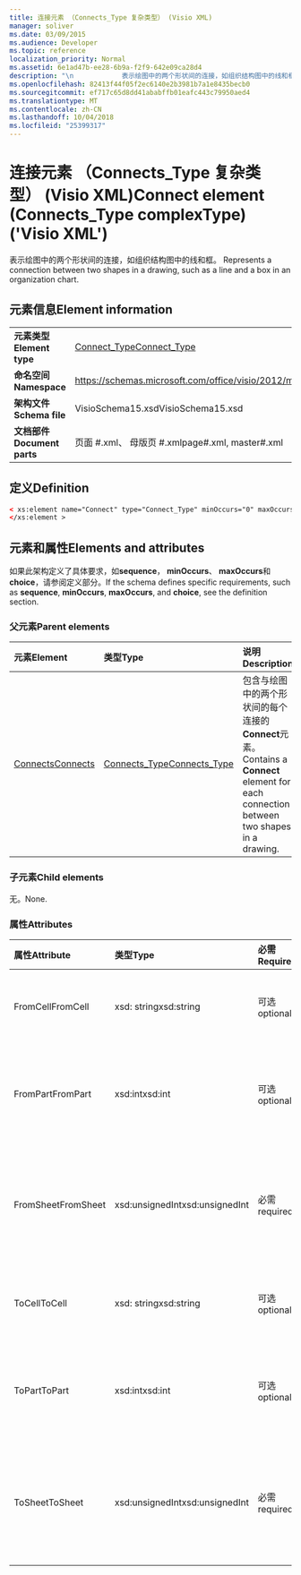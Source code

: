 ```yaml
---
title: 连接元素 （Connects_Type 复杂类型） (Visio XML)
manager: soliver
ms.date: 03/09/2015
ms.audience: Developer
ms.topic: reference
localization_priority: Normal
ms.assetid: 6e1ad47b-ee28-6b9a-f2f9-642e09ca28d4
description: "\n			表示绘图中的两个形状间的连接，如组织结构图中的线和框。\n"
ms.openlocfilehash: 82413f44f05f2ec6140e2b3981b7a1e8435becb0
ms.sourcegitcommit: ef717c65d8dd41ababffb01eafc443c79950aed4
ms.translationtype: MT
ms.contentlocale: zh-CN
ms.lasthandoff: 10/04/2018
ms.locfileid: "25399317"
---
```

# <a name="connect-element-connectstype-complextype-visio-xml"></a><span data-ttu-id="dbc3d-103">连接元素 （Connects_Type 复杂类型） (Visio XML)</span><span class="sxs-lookup"><span data-stu-id="dbc3d-103">Connect element (Connects_Type complexType) ('Visio XML')</span></span>

<span data-ttu-id="dbc3d-104">
			表示绘图中的两个形状间的连接，如组织结构图中的线和框。
</span><span class="sxs-lookup"><span data-stu-id="dbc3d-104">Represents a connection between two shapes in a drawing, such as a line and a box in an organization chart.</span></span>
  
## <a name="element-information"></a><span data-ttu-id="dbc3d-105">元素信息</span><span class="sxs-lookup"><span data-stu-id="dbc3d-105">Element information</span></span>

|||
|:-----|:-----|
|<span data-ttu-id="dbc3d-106">**元素类型**</span><span class="sxs-lookup"><span data-stu-id="dbc3d-106">**Element type**</span></span> <br/> |[<span data-ttu-id="dbc3d-107">Connect_Type</span><span class="sxs-lookup"><span data-stu-id="dbc3d-107">Connect_Type</span></span>](connect_type-complextypevisio-xml.md) <br/> |
|<span data-ttu-id="dbc3d-108">**命名空间**</span><span class="sxs-lookup"><span data-stu-id="dbc3d-108">**Namespace**</span></span> <br/> |https://schemas.microsoft.com/office/visio/2012/main  <br/> |
|<span data-ttu-id="dbc3d-109">**架构文件**</span><span class="sxs-lookup"><span data-stu-id="dbc3d-109">**Schema file**</span></span> <br/> |<span data-ttu-id="dbc3d-110">VisioSchema15.xsd</span><span class="sxs-lookup"><span data-stu-id="dbc3d-110">VisioSchema15.xsd</span></span>  <br/> |
|<span data-ttu-id="dbc3d-111">**文档部件**</span><span class="sxs-lookup"><span data-stu-id="dbc3d-111">**Document parts**</span></span> <br/> |<span data-ttu-id="dbc3d-112">页面 #.xml、 母版页 #.xml</span><span class="sxs-lookup"><span data-stu-id="dbc3d-112">page#.xml, master#.xml</span></span>  <br/> |
   
## <a name="definition"></a><span data-ttu-id="dbc3d-113">定义</span><span class="sxs-lookup"><span data-stu-id="dbc3d-113">Definition</span></span>

```XML
< xs:element name="Connect" type="Connect_Type" minOccurs="0" maxOccurs="unbounded" >
</xs:element >
```

## <a name="elements-and-attributes"></a><span data-ttu-id="dbc3d-114">元素和属性</span><span class="sxs-lookup"><span data-stu-id="dbc3d-114">Elements and attributes</span></span>

<span data-ttu-id="dbc3d-115">如果此架构定义了具体要求，如**sequence**， **minOccurs**、 **maxOccurs**和**choice**，请参阅定义部分。</span><span class="sxs-lookup"><span data-stu-id="dbc3d-115">If the schema defines specific requirements, such as **sequence**, **minOccurs**, **maxOccurs**, and **choice**, see the definition section.</span></span> 
  
### <a name="parent-elements"></a><span data-ttu-id="dbc3d-116">父元素</span><span class="sxs-lookup"><span data-stu-id="dbc3d-116">Parent elements</span></span>

|<span data-ttu-id="dbc3d-117">**元素**</span><span class="sxs-lookup"><span data-stu-id="dbc3d-117">**Element**</span></span>|<span data-ttu-id="dbc3d-118">**类型**</span><span class="sxs-lookup"><span data-stu-id="dbc3d-118">**Type**</span></span>|<span data-ttu-id="dbc3d-119">**说明**</span><span class="sxs-lookup"><span data-stu-id="dbc3d-119">**Description**</span></span>|
|:-----|:-----|:-----|
|[<span data-ttu-id="dbc3d-120">Connects</span><span class="sxs-lookup"><span data-stu-id="dbc3d-120">Connects</span></span>](connects-element-pagecontents_type-complextypevisio-xml.md) <br/> |[<span data-ttu-id="dbc3d-121">Connects_Type</span><span class="sxs-lookup"><span data-stu-id="dbc3d-121">Connects_Type</span></span>](connects_type-complextypevisio-xml.md) <br/> |<span data-ttu-id="dbc3d-122">包含与绘图中的两个形状间的每个连接的**Connect**元素。</span><span class="sxs-lookup"><span data-stu-id="dbc3d-122">Contains a **Connect** element for each connection between two shapes in a drawing.</span></span>  <br/> |
   
### <a name="child-elements"></a><span data-ttu-id="dbc3d-123">子元素</span><span class="sxs-lookup"><span data-stu-id="dbc3d-123">Child elements</span></span>

<span data-ttu-id="dbc3d-124">无。</span><span class="sxs-lookup"><span data-stu-id="dbc3d-124">None.</span></span>
  
### <a name="attributes"></a><span data-ttu-id="dbc3d-125">属性</span><span class="sxs-lookup"><span data-stu-id="dbc3d-125">Attributes</span></span>

|<span data-ttu-id="dbc3d-126">**属性**</span><span class="sxs-lookup"><span data-stu-id="dbc3d-126">**Attribute**</span></span>|<span data-ttu-id="dbc3d-127">**类型**</span><span class="sxs-lookup"><span data-stu-id="dbc3d-127">**Type**</span></span>|<span data-ttu-id="dbc3d-128">**必需**</span><span class="sxs-lookup"><span data-stu-id="dbc3d-128">**Required**</span></span>|<span data-ttu-id="dbc3d-129">**说明**</span><span class="sxs-lookup"><span data-stu-id="dbc3d-129">**Description**</span></span>|<span data-ttu-id="dbc3d-130">**可能的值**</span><span class="sxs-lookup"><span data-stu-id="dbc3d-130">**Possible values**</span></span>|
|:-----|:-----|:-----|:-----|:-----|
|<span data-ttu-id="dbc3d-131">FromCell</span><span class="sxs-lookup"><span data-stu-id="dbc3d-131">FromCell</span></span>  <br/> |<span data-ttu-id="dbc3d-132">xsd: string</span><span class="sxs-lookup"><span data-stu-id="dbc3d-132">xsd:string</span></span>  <br/> |<span data-ttu-id="dbc3d-133">可选</span><span class="sxs-lookup"><span data-stu-id="dbc3d-133">optional</span></span>  <br/> |<span data-ttu-id="dbc3d-134">生成连接单元格。</span><span class="sxs-lookup"><span data-stu-id="dbc3d-134">The cell from which a connection originates.</span></span>  <br/> |<span data-ttu-id="dbc3d-135">Xsd: string 类型的值。</span><span class="sxs-lookup"><span data-stu-id="dbc3d-135">Values of the xsd:string type.</span></span>  <br/> |
|<span data-ttu-id="dbc3d-136">FromPart</span><span class="sxs-lookup"><span data-stu-id="dbc3d-136">FromPart</span></span>  <br/> |<span data-ttu-id="dbc3d-137">xsd:int</span><span class="sxs-lookup"><span data-stu-id="dbc3d-137">xsd:int</span></span>  <br/> |<span data-ttu-id="dbc3d-138">可选</span><span class="sxs-lookup"><span data-stu-id="dbc3d-138">optional</span></span>  <br/> |<span data-ttu-id="dbc3d-139">生成连接形状的一部分。</span><span class="sxs-lookup"><span data-stu-id="dbc3d-139">The part of a shape from which a connection originates.</span></span>  <br/> |<span data-ttu-id="dbc3d-140">Xsd:int 类型的值。</span><span class="sxs-lookup"><span data-stu-id="dbc3d-140">Values of the xsd:int type.</span></span>  <br/> |
|<span data-ttu-id="dbc3d-141">FromSheet</span><span class="sxs-lookup"><span data-stu-id="dbc3d-141">FromSheet</span></span>  <br/> |<span data-ttu-id="dbc3d-142">xsd:unsignedInt</span><span class="sxs-lookup"><span data-stu-id="dbc3d-142">xsd:unsignedInt</span></span>  <br/> |<span data-ttu-id="dbc3d-143">必需</span><span class="sxs-lookup"><span data-stu-id="dbc3d-143">required</span></span>  <br/> |<span data-ttu-id="dbc3d-144">从其连接源自形状的 ID。</span><span class="sxs-lookup"><span data-stu-id="dbc3d-144">The ID of the shape from which a connection or connections originate.</span></span>  <br/> |<span data-ttu-id="dbc3d-145">Xsd:unsignedInt 类型的值。</span><span class="sxs-lookup"><span data-stu-id="dbc3d-145">Values of the xsd:unsignedInt type.</span></span>  <br/> |
|<span data-ttu-id="dbc3d-146">ToCell</span><span class="sxs-lookup"><span data-stu-id="dbc3d-146">ToCell</span></span>  <br/> |<span data-ttu-id="dbc3d-147">xsd: string</span><span class="sxs-lookup"><span data-stu-id="dbc3d-147">xsd:string</span></span>  <br/> |<span data-ttu-id="dbc3d-148">可选</span><span class="sxs-lookup"><span data-stu-id="dbc3d-148">optional</span></span>  <br/> |<span data-ttu-id="dbc3d-149">单元格与其建立连接。</span><span class="sxs-lookup"><span data-stu-id="dbc3d-149">The cell to which a connection is made.</span></span>  <br/> |<span data-ttu-id="dbc3d-150">Xsd: string 类型的值。</span><span class="sxs-lookup"><span data-stu-id="dbc3d-150">Values of the xsd:string type.</span></span>  <br/> |
|<span data-ttu-id="dbc3d-151">ToPart</span><span class="sxs-lookup"><span data-stu-id="dbc3d-151">ToPart</span></span>  <br/> |<span data-ttu-id="dbc3d-152">xsd:int</span><span class="sxs-lookup"><span data-stu-id="dbc3d-152">xsd:int</span></span>  <br/> |<span data-ttu-id="dbc3d-153">可选</span><span class="sxs-lookup"><span data-stu-id="dbc3d-153">optional</span></span>  <br/> |<span data-ttu-id="dbc3d-154">对其进行连接的形状部分。</span><span class="sxs-lookup"><span data-stu-id="dbc3d-154">The part of a shape to which a connection is made.</span></span>  <br/> |<span data-ttu-id="dbc3d-155">Xsd:Int 类型的值。</span><span class="sxs-lookup"><span data-stu-id="dbc3d-155">Values of the xsd:Int type.</span></span>  <br/> |
|<span data-ttu-id="dbc3d-156">ToSheet</span><span class="sxs-lookup"><span data-stu-id="dbc3d-156">ToSheet</span></span>  <br/> |<span data-ttu-id="dbc3d-157">xsd:unsignedInt</span><span class="sxs-lookup"><span data-stu-id="dbc3d-157">xsd:unsignedInt</span></span>  <br/> |<span data-ttu-id="dbc3d-158">必需</span><span class="sxs-lookup"><span data-stu-id="dbc3d-158">required</span></span>  <br/> |<span data-ttu-id="dbc3d-159">向其所做的一个或多个连接的形状的 ID。</span><span class="sxs-lookup"><span data-stu-id="dbc3d-159">The ID of the shape to which one or more connections are made.</span></span>  <br/> |<span data-ttu-id="dbc3d-160">Xsd:unsignedInt 类型的值。</span><span class="sxs-lookup"><span data-stu-id="dbc3d-160">Values of the xsd:unsignedInt type.</span></span>  <br/> |
   

